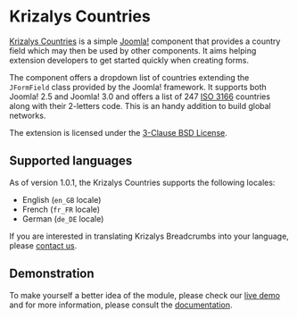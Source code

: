 Krizalys Countries
==================

[Krizalys Countries][krizalys-countries] is a simple [Joomla!][joomla] component
that provides a country field which may then be used by other components. It
aims helping extension developers to get started quickly when creating forms.

The component offers a dropdown list of countries extending the `JFormField`
class provided by the Joomla! framework. It supports both Joomla! 2.5 and
Joomla! 3.0 and offers a list of 247 [ISO 3166][iso-3166] countries along with
their 2-letters code. This is an handy addition to build global networks.

The extension is licensed under the [3-Clause BSD License][bsd-3-clause].

Supported languages
-------------------

As of version 1.0.1, the Krizalys Countries supports the following locales:

* English (`en_GB` locale)
* French (`fr_FR` locale)
* German (`de_DE` locale)

If you are interested in translating Krizalys Breadcrumbs into your language,
please [contact us][contact].

Demonstration
-------------

To make yourself a better idea of the module, please check our [live
demo][krizalys-countries-demo] and for more information, please consult the
[documentation][documentation].

[krizalys-countries]:      http://www.krizalys.com/extension/krizalys-countries
[joomla]:                  http://www.joomla.org/
[iso-3166]:                https://en.wikipedia.org/wiki/ISO_3166
[bsd-3-clause]:            https://github.com/krizalys/countries/blob/master/LICENSE
[contact]:                 http://www.krizalys.com/contact
[krizalys-countries-demo]: http://demo.krizalys.com/joomla/demos/krizalys-countries
[documentation]:           http://www.krizalys.com/book/krizalys-countries-documentation
